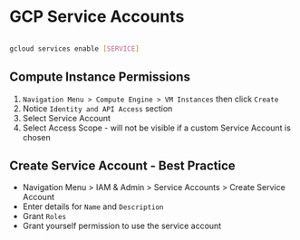 # GCP Service Accounts

```bash

gcloud services enable [SERVICE]

```

## Compute Instance Permissions

1. `Navigation Menu > Compute Engine > VM Instances` then click `Create`
2. Notice `Identity and API Access` section
3. Select Service Account
4. Select Access Scope - will not be visible if a custom Service Account is chosen

## Create Service Account - Best Practice

- Navigation Menu > IAM & Admin > Service Accounts > Create Service Account
- Enter details for `Name` and `Description`
- Grant `Roles`
- Grant yourself permission to use the service account